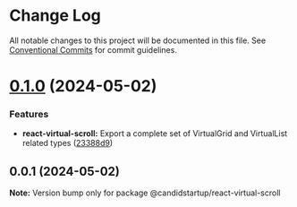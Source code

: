 # Change Log

All notable changes to this project will be documented in this file.
See [Conventional Commits](https://conventionalcommits.org) for commit guidelines.

# [0.1.0](https://github.com/TheCandidStartup/infinisheet/compare/v0.0.1...v0.1.0) (2024-05-02)


### Features

* **react-virtual-scroll:** Export a complete set of VirtualGrid and VirtualList related types ([23388d9](https://github.com/TheCandidStartup/infinisheet/commit/23388d926c32cdcdbe83d75fd91a5f446c1a5e6e))





## 0.0.1 (2024-05-02)

**Note:** Version bump only for package @candidstartup/react-virtual-scroll
